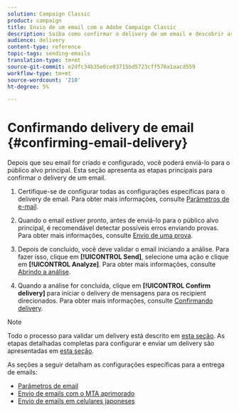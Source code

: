 ```yaml
---
solution: Campaign Classic
product: campaign
title: Envio de um email com o Adobe Campaign Classic
description: Saiba como confirmar o delivery de um email e descobrir as especificidades de envio de mensagens de email.
audience: delivery
content-type: reference
topic-tags: sending-emails
translation-type: tm+mt
source-git-commit: e2dfc34b35e6ce03715bd5723cff578a1aacd559
workflow-type: tm+mt
source-wordcount: '210'
ht-degree: 5%

---
```



# Confirmando delivery de email {#confirming-email-delivery}

Depois que seu email for criado e configurado, você poderá enviá-lo para o público alvo principal. Esta seção apresenta as etapas principais para confirmar o delivery de um email.

1. Certifique-se de configurar todas as configurações específicas para o delivery de email. Para obter mais informações, consulte [Parâmetros de e-mail](../../delivery/using/email-parameters.md).
1. Quando o email estiver pronto, antes de enviá-lo para o público alvo principal, é recomendável detectar possíveis erros enviando provas. Para obter mais informações, consulte [Envio de uma prova](../../delivery/using/steps-validating-the-delivery.md#sending-a-proof).

1. Depois de concluído, você deve validar o email iniciando a análise. Para fazer isso, clique em **[!UICONTROL Send]**, selecione uma ação e clique em **[!UICONTROL Analyze]**. Para obter mais informações, consulte [Abrindo a análise](../../delivery/using/steps-validating-the-delivery.md#analyzing-the-delivery).

1. Quando a análise for concluída, clique em **[!UICONTROL Confirm delivery]** para iniciar o delivery de mensagens para os recipient direcionados. Para obter mais informações, consulte [Confirmando delivery](../../delivery/using/steps-sending-the-delivery.md#confirming-delivery).

   <!--Add screenshot with analysis done and Confirm delivery button activated.-->

>[!NOTE]
>
>Todo o processo para validar um delivery está descrito em [esta seção](../../delivery/using/steps-validating-the-delivery.md). As etapas detalhadas completas para configurar e enviar um delivery são apresentadas em [esta seção](../../delivery/using/steps-sending-the-delivery.md).

As seções a seguir detalham as configurações específicas para a entrega de emails:
<!--* [Generating the mirror page](../../delivery/using/generating-mirror-page.md)
* [Email BCC](../../delivery/using/email-bcc.md)-->
* [Parâmetros de email](../../delivery/using/email-parameters.md)
* [Envio de emails com o MTA aprimorado](../../delivery/using/sending-with-enhanced-mta.md)
* [Envio de emails em celulares japoneses](../../delivery/using/sending-emails-on-japanese-mobiles.md)
